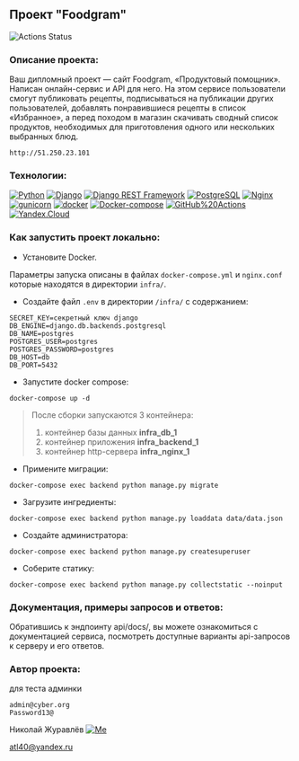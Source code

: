 ##  Проект "Foodgram"

![Actions Status](https://github.com/atl40Nikolay/foodgram-project-react/actions/workflows/myworkflow.yml/badge.svg)

### Описание проекта:

Ваш дипломный проект — сайт Foodgram, «Продуктовый помощник». Написан онлайн-сервис и API для него. На этом сервисе пользователи смогут публиковать рецепты, подписываться на публикации других пользователей, добавлять понравившиеся рецепты в список «Избранное», а перед походом в магазин скачивать сводный список продуктов, необходимых для приготовления одного или нескольких выбранных блюд.
```
http://51.250.23.101
```

### Технологии:

[![Python](https://img.shields.io/badge/-Python-464646?style=flat-square&logo=Python)](https://www.python.org/)
[![Django](https://img.shields.io/badge/-Django-464646?style=flat-square&logo=Django)](https://www.djangoproject.com/)
[![Django REST Framework](https://img.shields.io/badge/-Django%20REST%20Framework-464646?style=flat-square&logo=Django%20REST%20Framework)](https://www.django-rest-framework.org/)
[![PostgreSQL](https://img.shields.io/badge/-PostgreSQL-464646?style=flat-square&logo=PostgreSQL)](https://www.postgresql.org/)
[![Nginx](https://img.shields.io/badge/-NGINX-464646?style=flat-square&logo=NGINX)](https://nginx.org/ru/)
[![gunicorn](https://img.shields.io/badge/-gunicorn-464646?style=flat-square&logo=gunicorn)](https://gunicorn.org/)
[![docker](https://img.shields.io/badge/-Docker-464646?style=flat-square&logo=docker)](https://www.docker.com/)
[![Docker-compose](https://img.shields.io/badge/-Docker%20compose-464646?style=flat-square&logo=Docker)](https://www.docker.com/)
[![GitHub%20Actions](https://img.shields.io/badge/-GitHub%20Actions-464646?style=flat-square&logo=GitHub%20actions)](https://github.com/features/actions)
[![Yandex.Cloud](https://img.shields.io/badge/-Yandex.Cloud-464646?style=flat-square&logo=Yandex.Cloud)](https://cloud.yandex.ru/)


### Как запустить проект локально:

* Установите Docker.

Параметры запуска описаны в файлах `docker-compose.yml` и `nginx.conf` которые находятся в директории `infra/`.

* Cоздайте файл `.env` в директории `/infra/` с содержанием:
```
SECRET_KEY=секретный ключ django
DB_ENGINE=django.db.backends.postgresql
DB_NAME=postgres
POSTGRES_USER=postgres
POSTGRES_PASSWORD=postgres
DB_HOST=db
DB_PORT=5432
```

* Запустите docker compose:
```
docker-compose up -d
```
> После сборки запускаются 3 контейнера:
> 1. контейнер базы данных **infra_db_1**
> 2. контейнер приложения **infra_backend_1**
> 3. контейнер http-сервера **infra_nginx_1**
* Примените миграции:
```
docker-compose exec backend python manage.py migrate
```
* Загрузите ингредиенты:
```
docker-compose exec backend python manage.py loaddata data/data.json
```
* Создайте администратора:
```
docker-compose exec backend python manage.py createsuperuser
```
* Соберите статику:
```
docker-compose exec backend python manage.py collectstatic --noinput
```

### Документация, примеры запросов и ответов:

Обратившись к эндпоинту api/docs/, вы можете ознакомиться с документацией сервиса, посмотреть доступные варианты api-запросов к серверу и его ответов.

### Автор проекта:

для теста админки
```
admin@cyber.org
Password13@
```

Николай Журавлёв
[![Me](https://img.shields.io/badge/https%3A%2F%2Fgithub.com%2Fatl40Nikolay-Николай%20Журавлёв-green)](https://github.com/atl40Nikolay)

atl40@yandex.ru
